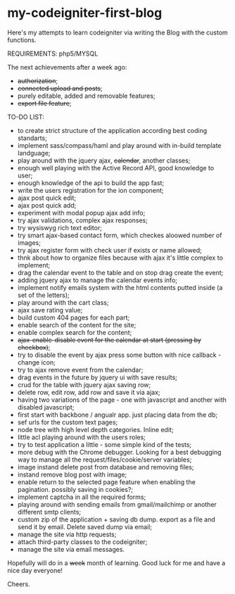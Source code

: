 my-codeigniter-first-blog
=========================

Here's my attempts to learn codeigniter via writing the Blog with the custom functions.

REQUIREMENTS:
php5/MYSQL

The next achievements after a week ago:
-  ~~authorization~~;
-  ~~connected upload and posts~~;
-  purely editable, added and removable features;
-  ~~export file feature~~;

TO-DO LIST:
- to create strict structure of the application according best coding standarts;
- implement sass/compass/haml and play around with in-build template landguage;
- play around with the jquery ajax, ~~calendar~~, another classes;
- enough well playing with the Active Record API, good knowledge to user;
- enough knowledge of the api to build the app fast;
- write the users registration for the ion component;
- ajax post quick edit;
- ajax post quick add;
- experiment with modal popup ajax add info;
- try ajax validations, complex ajax responses;
- try wysiswyg rich text editor;
- try smart ajax-based contact form, which checkes aloowed number of images;
- try ajax register form with check user if exists or name allowed;
- thnk about how to organize files because with ajax it's little complex to implement;
- drag the calendar event to the table and on stop drag create the event;
- adding jquery ajax to manage the calendar events info;
- implement notify emails system with the html contents putted inside (a set of the letters);
- play around with the cart class;
- ajax save rating value;
- build custom 404 pages for each part;
- enable search of the content for the site;
- enable complex search for the content;
- ~~ajax-enable-disable event for the calendar at start (pressing by checkbox)~~;
- try to disable the event by ajax press some button with nice callback - change icon;
- try to ajax remove event from the calendar;
- drag events in the future by jquery ui with save results;
- crud for the table with jquery ajax saving row;
- delete row, edit row, add row and save it via ajax;
- having two variations of the page - one with javascript and another with disabled javascript;
- first start with backbone / angualr app. just placing data from the db;
- sef urls for the custom text pages;
- node tree with high level depth categories. Inline edit;
- little acl playing around with the users roles;
- try to test application a little - some simple kind of the tests;
- more debug with the Chrome debugger. Looking for a best debugging way to manage all the request/files/cookie/server variables;
- image instand delete post from database and removing files;
- instand remove blog post with image;
- enable return to the selected page feature when enabling the pagination. possibly saving in cookies?;
- implement captcha in all the required forms;
- playing around with sending emails from gmail/mailchimp or another different smtp clients;
- custom zip of the application + saving db dump. export as a file and send it by email. Delete saved dump via email;
- manage the site via http requests;
- attach third-party classes to the codeigniter;
- manage the site via email messages.

Hopefully will do in a ~~week~~ month of learning. Good luck for me and have a nice day everyone!

Cheers.

  
    
